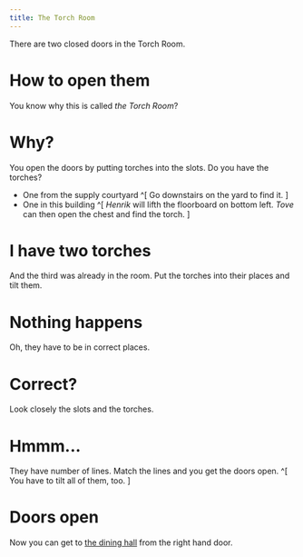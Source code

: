 ```yaml
---
title: The Torch Room
---
```


There are two closed doors in the Torch Room.

# How to open them
You know why this is called *the Torch Room*?

# Why?
You open the doors by putting torches into the slots. Do you have the torches?
 - One from the supply courtyard ^[ Go downstairs on the yard to find it. ]
 - One in this building ^[ *Henrik* will lifth the floorboard on bottom left. *Tove* can then open the chest and find the torch. ]

# I have two torches
And the third was already in the room. Put the torches into their places and tilt them.

# Nothing happens
Oh, they have to be in correct places.

# Correct?
Look closely the slots and the torches.

# Hmmm...
They have number of lines. Match the lines and you get the doors open. ^[ You have to tilt all of them, too. ]

# Doors open
Now you can get to [the dining hall](100-dining-hall/index.md) from the right hand door.

